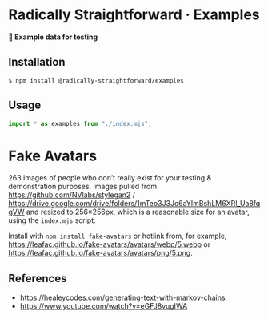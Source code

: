 # Radically Straightforward · Examples

**🥸 Example data for testing**

## Installation

```console
$ npm install @radically-straightforward/examples
```

## Usage

```typescript
import * as examples from "./index.mjs";
```

<!-- DOCUMENTATION: ./source/index.mts -->

# Fake Avatars

263 images of people who don’t really exist for your testing & demonstration purposes. Images pulled from https://github.com/NVlabs/stylegan2 / https://drive.google.com/drive/folders/1mTeo3J3Jo6aYImBshLM6XRl_Ua8fqgVW and resized to 256×256px, which is a reasonable size for an avatar, using the `index.mjs` script.

Install with `npm install fake-avatars` or hotlink from, for example, https://leafac.github.io/fake-avatars/avatars/webp/5.webp or https://leafac.github.io/fake-avatars/avatars/png/5.png.

## References

- https://healeycodes.com/generating-text-with-markov-chains
- https://www.youtube.com/watch?v=eGFJ8vugIWA

